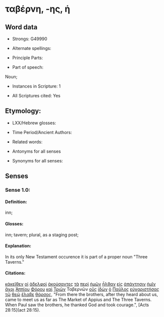 # ταβέρνη, -ης, ἡ

<!-- Status: S2=NeedsFinalCheck -->
<!-- Lexica used for edits: BDAG, FFM, LN, A-S -->

## Word data

* Strongs: G49990

* Alternate spellings:

* Principle Parts: 

* Part of speech: 

Noun;

* Instances in Scripture: 1

* All Scriptures cited: Yes

## Etymology: 

* LXX/Hebrew glosses: 

* Time Period/Ancient Authors: 

* Related words: 

* Antonyms for all senses

* Synonyms for all senses: 

## Senses 

### Sense 1.0:

#### Definition: 

inn;

#### Glosses:

inn; tavern; plural, as a staging post;

#### Explanation:

In its only New Testament occurence it is part of a proper noun "Three Taverns." 

#### Citations:

[κἀκεῖθεν](../G25470/01.md) [οἱ](../G35880/01.md) [ἀδελφοὶ](../G00800/01.md) [ἀκούσαντες](../G01910/01.md) [τὰ](../G35880/01.md) [περὶ](../G40120/01.md) [ἡμῶν](../G14730/01.md) [ἦλθαν](../G20640/01.md) [εἰς](../G15190/01.md) [ἀπάντησιν](../G05290/01.md) [ἡμῖν](../G14730/01.md) [ἄχρι](../G08910/01.md) [Ἀππίου](../G06750/01.md) [Φόρου](../G54100/01.md) [καὶ](../G25320/01.md) [Τριῶν](../G51400/01.md) Ταβερνῶν [οὓς](../G37390/01.md) [ἰδὼν](../G37080/01.md) [ὁ](../G35880/01.md) [Παῦλος](../G39720/01.md) [εὐχαριστήσας](../G21680/01.md) [τῷ](../G35880/01.md) [θεῷ](../G23160/01.md) [ἔλαβε](../G29830/01.md) [θάρσος](../G22940/01.md), 
"From there the brothers, after they heard about us, came to meet us as far as The Market of Appius and The Three Taverns. When Paul saw the brothers, he thanked God and took courage.", 
[Acts 28:15](act 28:15).
